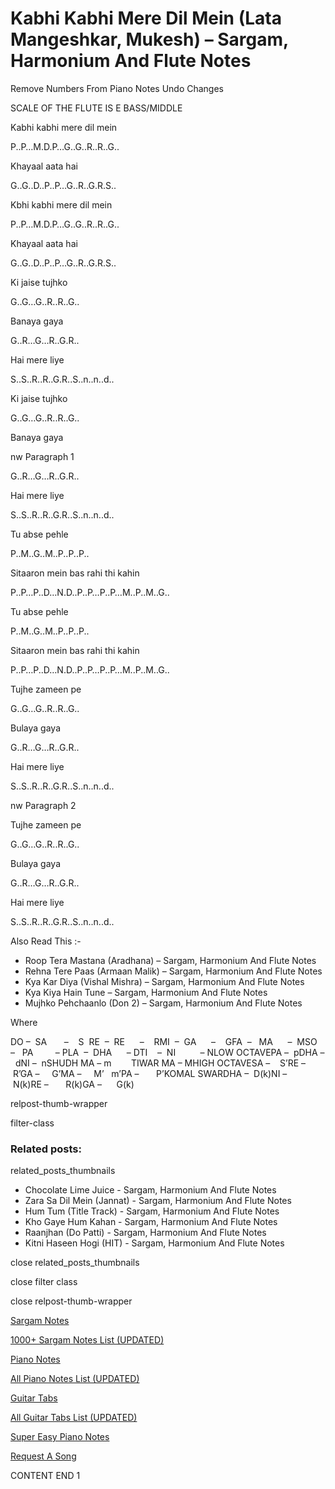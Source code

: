 
# Kabhi Kabhi Mere Dil Mein (Lata Mangeshkar, Mukesh) – Sargam, Harmonium And Flute Notes

Remove Numbers From Piano Notes
Undo Changes

SCALE OF THE FLUTE IS E BASS/MIDDLE

Kabhi kabhi mere dil mein

P..P…M.D.P…G..G..R..R..G..

Khayaal aata hai

G..G..D..P..P…G..R..G.R.S..

Kbhi kabhi mere dil mein

P..P…M.D.P…G..G..R..R..G..

Khayaal aata hai

G..G..D..P..P…G..R..G.R.S..

Ki jaise tujhko

G..G…G..R..R..G..

Banaya gaya

G..R…G…R..G.R..

Hai mere liye

S..S..R..R..G.R..S..n..n..d..

Ki jaise tujhko

G..G…G..R..R..G..

Banaya gaya

nw Paragraph 1

G..R…G…R..G.R..

Hai mere liye

S..S..R..R..G.R..S..n..n..d..

Tu abse pehle

P..M..G..M..P..P..P..

Sitaaron mein bas rahi thi kahin

P..P…P..D…N.D..P..P…P..P…M..P..M..G..

Tu abse pehle

P..M..G..M..P..P..P..

Sitaaron mein bas rahi thi kahin

P..P…P..D…N.D..P..P…P..P…M..P..M..G..

Tujhe zameen pe

G..G…G..R..R..G..

Bulaya gaya

G..R…G…R..G.R..

Hai mere liye

S..S..R..R..G.R..S..n..n..d..

nw Paragraph 2

Tujhe zameen pe

G..G…G..R..R..G..

Bulaya gaya

G..R…G…R..G.R..

Hai mere liye

S..S..R..R..G.R..S..n..n..d..

Also Read This :-

* Roop Tera Mastana (Aradhana) – Sargam, Harmonium And Flute Notes
* Rehna Tere Paas (Armaan Malik) – Sargam, Harmonium And Flute Notes
* Kya Kar Diya (Vishal Mishra) – Sargam, Harmonium And Flute Notes
* Kya Kiya Hain Tune – Sargam, Harmonium And Flute Notes
* Mujhko Pehchaanlo (Don 2) – Sargam, Harmonium And Flute Notes

Where

DO –  SA       –    S  RE  –  RE      –    RMI  –  GA      –    GFA  –   MA      –  MSO  –   PA         – PLA  –  DHA      – DTI    –  NI          – NLOW OCTAVEPA –  pDHA –  dNI –  nSHUDH MA – m        TIWAR MA – MHIGH OCTAVESA –    S’RE –     R’GA –     G’MA –     M’   m’PA –       P’KOMAL SWARDHA –  D(k)NI –       N(k)RE –       R(k)GA –      G(k)

relpost-thumb-wrapper

filter-class

### Related posts:

related_posts_thumbnails

* Chocolate Lime Juice - Sargam, Harmonium And Flute Notes
* Zara Sa Dil Mein (Jannat) - Sargam, Harmonium And Flute Notes
* Hum Tum (Title Track) - Sargam, Harmonium And Flute Notes
* Kho Gaye Hum Kahan - Sargam, Harmonium And Flute Notes
* Raanjhan (Do Patti) - Sargam, Harmonium And Flute Notes
* Kitni Haseen Hogi (HIT) - Sargam, Harmonium And Flute Notes

close related_posts_thumbnails

close filter class

close relpost-thumb-wrapper

[Sargam Notes](https://www.notationsworld.com/sargam-notes.html)

[1000+ Sargam Notes List (UPDATED)](https://www.notationsworld.com/all-songs-list-sargam-notes.html)

[Piano Notes](https://www.notationsworld.com/piano-notes.html)

[All Piano Notes List (UPDATED)](https://www.notationsworld.com/all-songs-list-piano-notes.html)

[Guitar Tabs](https://www.notationsworld.com/guitar-tabs.html)

[All Guitar Tabs List (UPDATED)](https://www.notationsworld.com/all-songs-list-guitar-tabs.html)

[Super Easy Piano Notes](https://studywall.in/)

[Request A Song](https://www.notationsworld.com/request-a-song.html)

CONTENT END 1

